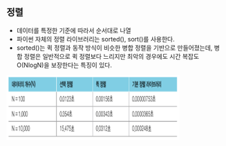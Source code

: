 ## 정렬
- 데이터를 특정한 기준에 따라서 순서대로 나열
- 파이썬 자체의 정렬 라이브러리는 sorted(), sort()를 사용한다.
- sorted()는 퀵 정렬과 동작 방식이 비슷한 병합 정렬을 기반으로 만들어졌는데, 병합 정렬은 일반적으로 퀵 정렬보다 느리지만 최악의 경우에도 시간 복잡도 O(NlogN)을 보장한다는 특징이 있다.

<img src="image1.PNG" width="400" height="150">